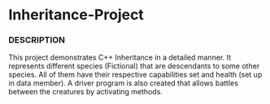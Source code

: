 # **Inheritance-Project**

### **DESCRIPTION**
This project demonstrates C++ Inheritance in a detailed manner. It represents different species (Fictional) that are descendants to some other species.
All of them have their respective capabilities set and health (set up in data member). A driver program is also created that allows battles between the creatures
by activating methods.

